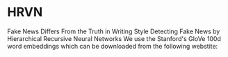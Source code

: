 # HRVN
 Fake News Differs From the Truth in Writing Style Detecting Fake News by Hierarchical Recursive Neural Networks
We use the Stanford's GloVe 100d word embeddings which can be downloaded from the following webstite:

